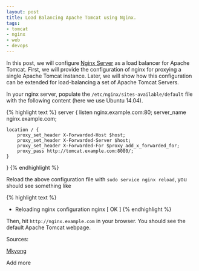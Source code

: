 ```yaml
---
layout: post
title: Load Balancing Apache Tomcat using Nginx.
tags:
- tomcat
- nginx
- web
- devops
---
```


In this post, we will configure [Nginx Server](http://http://nginx.org//) as a load balancer for Apache Tomcat. First,
we will provide the configuration of nginx for proxying a single Apache Tomcat instance. Later, we will show how this configuration can be extended for load-balancing a set of Apache Tomcat Servers.

In your nginx server, populate the `/etc/nginx/sites-available/default` file with the following content (here we use Ubuntu 14.04).

{% highlight text %}
server {
    listen nginx.example.com:80;
    server_name  nginx.example.com;

    location / {
        proxy_set_header X-Forwarded-Host $host;
        proxy_set_header X-Forwarded-Server $host;
        proxy_set_header X-Forwarded-For $proxy_add_x_forwarded_for;
        proxy_pass http://tomcat.example.com:8080/;
    }
}
{% endhighlight %}

Reload the above configuration file with `sudo service nginx reload`, you should see something like

{% highlight text %}
 * Reloading nginx configuration nginx                                   [ OK ]
{% endhighlight %}



Then, hit `http://nginx.example.com` in your browser. You should see the default Apache Tomcat webpage.

Sources:

[Mkyong](http://www.mkyong.com/nginx/nginx-apache-tomcat-configuration-example/)

Add more
